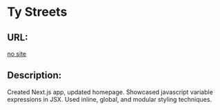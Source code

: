 # Ty Streets

## URL:

[no site](https://github.com/tstreets/n317-first-next-app)

## Description:

Created Next.js app, updated homepage. Showcased javascript variable expressions in JSX. Used inline, global, and modular styling techniques.
